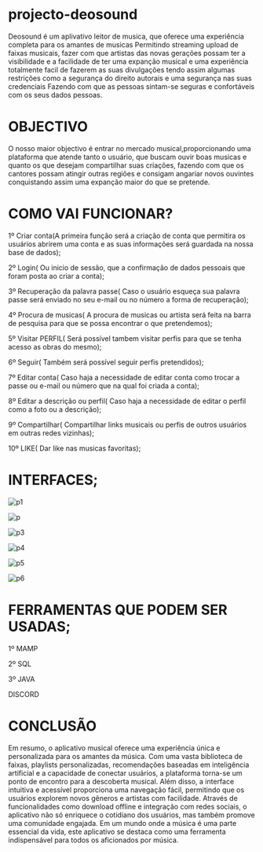 # projecto-deosound
Deosound é um aplivativo leitor de musica, que oferece uma experiência completa para os amantes de  musicas
Permitindo streaming upload de faixas musicais, fazer com que artistas das novas gerações possam ter a visibilidade
e a facilidade de ter uma expanção musical e uma experiência totalmente facil de fazerem as suas divulgações
tendo assim algumas restrições como a segurança do direito autorais e uma segurança nas suas credenciais 
Fazendo com que as pessoas sintam-se seguras e confortáveis com os seus dados pessoas.
# OBJECTIVO
O nosso maior objectivo é entrar no mercado musical,proporcionando uma plataforma que atende tanto o usuário,
que buscam ouvir boas musicas e quanto os que desejam compartilhar suas criações, fazendo com que os cantores
possam atingir outras regiões e consigam angariar novos ouvintes conquistando assim uma expanção maior do que se
pretende.

# COMO VAI FUNCIONAR?
1º Criar conta(A primeira função será a criação de conta que permitira os usuários abrirem uma conta e as suas informações será guardada na nossa base de dados);

2º Login( Ou inicio de sessão, que a confirmação de dados pessoais que foram posta ao criar a conta);

3º Recuperação da palavra passe( Caso o usuário esqueça sua palavra passe será enviado no seu e-mail ou no número a forma de recuperação);

4º Procura de musicas( A procura de musicas ou artista será feita na barra de pesquisa para que se possa encontrar o que pretendemos);

5º Visitar PERFIL( Será possível tambem visitar perfis para que se tenha acesso as obras  do mesmo);

6º Seguir( Também será possível seguir perfis pretendidos);

7º Editar conta( Caso haja a necessidade de editar conta como trocar a passe ou e-mail ou número que na qual foi criada a conta);

8º Editar a descrição ou perfil( Caso haja a necessidade de editar o perfil como a foto ou a descrição);

9º Compartilhar( Compartilhar links musicais ou perfis de outros usuários em outras redes vizinhas);

10º LIKE( Dar like nas musicas favoritas);

# INTERFACES;


![p1](https://github.com/user-attachments/assets/c224a6dc-d692-4824-8024-7d594071965f)


![p](https://github.com/user-attachments/assets/7ef8f7b9-99f0-4734-9f60-18fb14b9c93b)


![p3](https://github.com/user-attachments/assets/fad89061-e236-47cd-9814-eb9a495bcc44)



![p4](https://github.com/user-attachments/assets/8b1a7d4d-caa6-46e6-86b5-9c0be3b471b3)

![p5](https://github.com/user-attachments/assets/2e094160-9f7d-4f7d-a105-77b5aed0d049)


![p6](https://github.com/user-attachments/assets/fea0ecad-78ed-4f5f-ae57-270e7dc1b1b7)


# FERRAMENTAS QUE PODEM SER USADAS;
1º MAMP 

2º SQL

3º JAVA

DISCORD

# CONCLUSÃO

Em resumo, o aplicativo musical oferece uma experiência única e personalizada para os amantes da música. Com uma vasta biblioteca de faixas, playlists personalizadas, recomendações baseadas em inteligência artificial e a capacidade de conectar usuários, a plataforma torna-se um ponto de encontro para a descoberta musical. Além disso, a interface intuitiva e acessível proporciona uma navegação fácil, permitindo que os usuários explorem novos gêneros e artistas com facilidade. Através de funcionalidades como download offline e integração com redes sociais, o aplicativo não só enriquece o cotidiano dos usuários, mas também promove uma comunidade engajada. Em um mundo onde a música é uma parte essencial da vida, este aplicativo se destaca como uma ferramenta indispensável para todos os aficionados por música.





